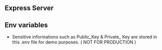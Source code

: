 ## Express Server

## Env variables
- Sensitive informations such as Public_Key & Private_ Key are stored in this .env file for demo purposes. ( NOT FOR PRODUCTION )
